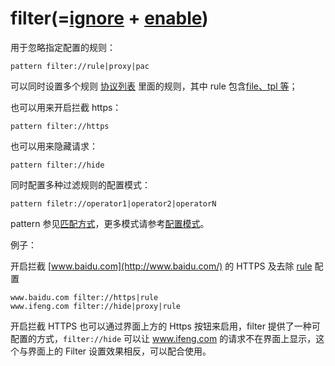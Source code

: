 # filter(=[ignore](rules/ignore.md) + [enable](rules/enable.md))

用于忽略指定配置的规则：

	pattern filter://rule|proxy|pac

可以同时设置多个规则 [协议列表](./.md) 里面的规则，其中 rule 包含[file、tpl 等](rule/.md)；

也可以用来开启拦截 https：

	pattern filter://https

也可以用来隐藏请求：

	pattern filter://hide

同时配置多种过滤规则的配置模式：

	pattern filetr://operator1|operator2|operatorN

pattern 参见[匹配方式](pattern.md)，更多模式请参考[配置模式](mode.md)。

例子：

开启拦截 [www.baidu.com](http://www.baidu.com/) 的 HTTPS 及去除 [rule](rules/rule.md) 配置

	www.baidu.com filter://https|rule
	www.ifeng.com filter://hide|proxy|rule

开启拦截 HTTPS 也可以通过界面上方的 Https 按钮来启用，filter 提供了一种可配置的方式，`filter://hide` 可以让 www.ifeng.com 的请求不在界面上显示，这个与界面上的 Filter 设置效果相反，可以配合使用。
